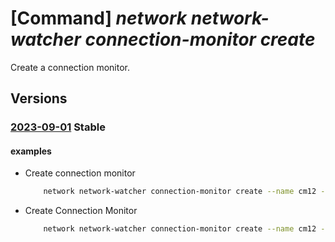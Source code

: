 # [Command] _network network-watcher connection-monitor create_

Create a connection monitor.

## Versions

### [2023-09-01](/Resources/mgmt-plane/L3N1YnNjcmlwdGlvbnMve30vcmVzb3VyY2Vncm91cHMve30vcHJvdmlkZXJzL21pY3Jvc29mdC5uZXR3b3JrL25ldHdvcmt3YXRjaGVycy97fS9jb25uZWN0aW9ubW9uaXRvcnMve30=/2023-09-01.xml) **Stable**

<!-- mgmt-plane /subscriptions/{}/resourcegroups/{}/providers/microsoft.network/networkwatchers/{}/connectionmonitors/{} 2023-09-01 -->

#### examples

- Create connection monitor
    ```bash
        network network-watcher connection-monitor create --name cm12 --network-watcher-name networkwatcher_eastus --resource-group networkwatcherrg --location eastus --endpoints "[{name:vmName,type:AzureVM,resourceId:/subscriptions/subid/resourceGroups/rg/providers/Microsoft.Compute/virtualMachines/TESTVM-LINUX},{address:8.8.8.8,name:google,type:ExternalAddress}]" --test-configurations "[{name:TestConfiguration04,protocol:Tcp,successThreshold:{},tcpConfiguration:{disableTraceRoute:false,port:53},testFrequencySec:30}]" --test-groups "[{destinations:[google],disable:false,name:TestingGroup04,sources:[vmName],testConfigurations:[TestConfiguration04]}]"
    ```

- Create Connection Monitor
    ```bash
        network network-watcher connection-monitor create --name cm12 --network-watcher-name networkwatcher_eastus --resource-group networkwatcherrg --location eastus --endpoints "[{name:vmName,type:AzureVM,resourceId:/subscriptions/subid/resourceGroups/rg/providers/Microsoft.Compute/virtualMachines/TESTVM-LINUX},{address:8.8.8.8,name:google,type:ExternalAddress}]" --test-configurations "[{name:TestConfiguration04,protocol:Tcp,successThreshold:{},tcpConfiguration:{disableTraceRoute:false,port:53},testFrequencySec:30}]" --test-groups "[{destinations:[google],disable:false,name:TestingGroup04,sources:[vmName],testConfigurations:[TestConfiguration04]}]" --outputs "[{type:Workspace,workspaceSettings:{workspaceResourceId:/subscriptions/subid/resourceGroups/DefaultResourceGroup-EUS/providers/Microsoft.OperationalInsights/workspaces/DefaultWorkspace-sub-id-region}}]"
    ```
